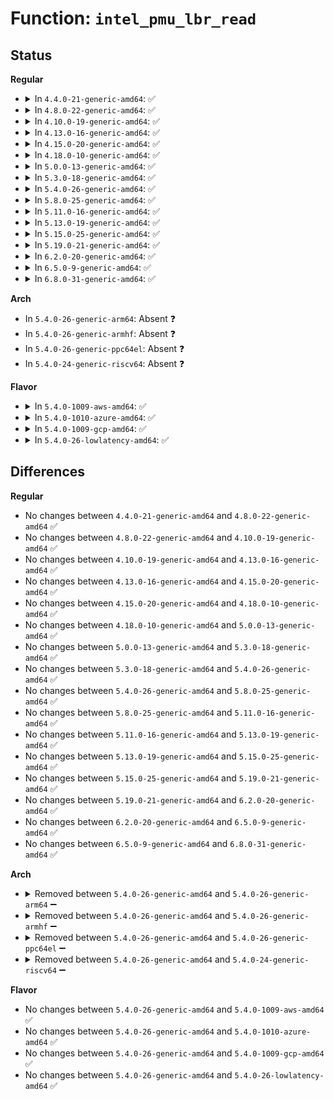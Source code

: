 # Function: <code>intel_pmu_lbr_read</code>

## Status
<b>Regular</b>
<ul>
<li>
<details>
<summary>In <code>4.4.0-21-generic-amd64</code>: ✅</summary>

```c
void intel_pmu_lbr_read()
```

```json
{
  "name": "intel_pmu_lbr_read",
  "collision_type": "Unique Global",
  "inline_type": "No",
  "funcs": [
    {
      "addr": 18446744071578917904,
      "name": "intel_pmu_lbr_read",
      "external": true,
      "loc": "arch/x86/events/intel/lbr.c:491",
      "file": "arch/x86/events/intel/lbr.c",
      "inline": "seen, unknown",
      "caller_inline": [],
      "caller_func": [
        "arch/x86/events/intel/core.c:intel_pmu_handle_irq"
      ]
    }
  ],
  "symbols": [
    {
      "addr": 18446744071578917904,
      "name": "intel_pmu_lbr_read",
      "section": ".text",
      "bind": "STB_GLOBAL",
      "size": 1190
    }
  ]
}
```
</details>
</li>
<li>
<details>
<summary>In <code>4.8.0-22-generic-amd64</code>: ✅</summary>

```c
void intel_pmu_lbr_read()
```

```json
{
  "name": "intel_pmu_lbr_read",
  "collision_type": "Unique Global",
  "inline_type": "No",
  "funcs": [
    {
      "addr": 18446744071578916224,
      "name": "intel_pmu_lbr_read",
      "external": true,
      "loc": "arch/x86/events/intel/lbr.c:608",
      "file": "arch/x86/events/intel/lbr.c",
      "inline": "seen, unknown",
      "caller_inline": [],
      "caller_func": [
        "arch/x86/events/intel/core.c:intel_pmu_handle_irq"
      ]
    }
  ],
  "symbols": [
    {
      "addr": 18446744071578916224,
      "name": "intel_pmu_lbr_read",
      "section": ".text",
      "bind": "STB_GLOBAL",
      "size": 1260
    }
  ]
}
```
</details>
</li>
<li>
<details>
<summary>In <code>4.10.0-19-generic-amd64</code>: ✅</summary>

```c
void intel_pmu_lbr_read()
```

```json
{
  "name": "intel_pmu_lbr_read",
  "collision_type": "Unique Global",
  "inline_type": "No",
  "funcs": [
    {
      "addr": 18446744071578916528,
      "name": "intel_pmu_lbr_read",
      "external": true,
      "loc": "arch/x86/events/intel/lbr.c:602",
      "file": "arch/x86/events/intel/lbr.c",
      "inline": "seen, unknown",
      "caller_inline": [],
      "caller_func": [
        "arch/x86/events/intel/core.c:intel_pmu_handle_irq"
      ]
    }
  ],
  "symbols": [
    {
      "addr": 18446744071578916528,
      "name": "intel_pmu_lbr_read",
      "section": ".text",
      "bind": "STB_GLOBAL",
      "size": 1260
    }
  ]
}
```
</details>
</li>
<li>
<details>
<summary>In <code>4.13.0-16-generic-amd64</code>: ✅</summary>

```c
void intel_pmu_lbr_read()
```

```json
{
  "name": "intel_pmu_lbr_read",
  "collision_type": "Unique Global",
  "inline_type": "No",
  "funcs": [
    {
      "addr": 18446744071578909952,
      "name": "intel_pmu_lbr_read",
      "external": true,
      "loc": "arch/x86/events/intel/lbr.c:609",
      "file": "arch/x86/events/intel/lbr.c",
      "inline": "seen, unknown",
      "caller_inline": [],
      "caller_func": [
        "arch/x86/events/intel/core.c:intel_pmu_handle_irq"
      ]
    }
  ],
  "symbols": [
    {
      "addr": 18446744071578909952,
      "name": "intel_pmu_lbr_read",
      "section": ".text",
      "bind": "STB_GLOBAL",
      "size": 1180
    }
  ]
}
```
</details>
</li>
<li>
<details>
<summary>In <code>4.15.0-20-generic-amd64</code>: ✅</summary>

```c
void intel_pmu_lbr_read()
```

```json
{
  "name": "intel_pmu_lbr_read",
  "collision_type": "Unique Global",
  "inline_type": "No",
  "funcs": [
    {
      "addr": 18446744071578911888,
      "name": "intel_pmu_lbr_read",
      "external": true,
      "loc": "arch/x86/events/intel/lbr.c:615",
      "file": "arch/x86/events/intel/lbr.c",
      "inline": "seen, unknown",
      "caller_inline": [],
      "caller_func": [
        "arch/x86/events/intel/core.c:intel_pmu_handle_irq"
      ]
    }
  ],
  "symbols": [
    {
      "addr": 18446744071578911888,
      "name": "intel_pmu_lbr_read",
      "section": ".text",
      "bind": "STB_GLOBAL",
      "size": 1293
    }
  ]
}
```
</details>
</li>
<li>
<details>
<summary>In <code>4.18.0-10-generic-amd64</code>: ✅</summary>

```c
void intel_pmu_lbr_read()
```

```json
{
  "name": "intel_pmu_lbr_read",
  "collision_type": "Unique Global",
  "inline_type": "No",
  "funcs": [
    {
      "addr": 18446744071578914528,
      "name": "intel_pmu_lbr_read",
      "external": true,
      "loc": "arch/x86/events/intel/lbr.c:635",
      "file": "arch/x86/events/intel/lbr.c",
      "inline": "seen, unknown",
      "caller_inline": [],
      "caller_func": [
        "arch/x86/events/intel/core.c:intel_pmu_handle_irq"
      ]
    }
  ],
  "symbols": [
    {
      "addr": 18446744071578914528,
      "name": "intel_pmu_lbr_read",
      "section": ".text",
      "bind": "STB_GLOBAL",
      "size": 1368
    }
  ]
}
```
</details>
</li>
<li>
<details>
<summary>In <code>5.0.0-13-generic-amd64</code>: ✅</summary>

```c
void intel_pmu_lbr_read()
```

```json
{
  "name": "intel_pmu_lbr_read",
  "collision_type": "Unique Global",
  "inline_type": "No",
  "funcs": [
    {
      "addr": 18446744071578916160,
      "name": "intel_pmu_lbr_read",
      "external": true,
      "loc": "arch/x86/events/intel/lbr.c:657",
      "file": "arch/x86/events/intel/lbr.c",
      "inline": "seen, unknown",
      "caller_inline": [],
      "caller_func": [
        "arch/x86/events/intel/core.c:intel_pmu_handle_irq",
        "arch/x86/events/intel/core.c:intel_pmu_handle_irq_v4"
      ]
    }
  ],
  "symbols": [
    {
      "addr": 18446744071578916160,
      "name": "intel_pmu_lbr_read",
      "section": ".text",
      "bind": "STB_GLOBAL",
      "size": 1368
    }
  ]
}
```
</details>
</li>
<li>
<details>
<summary>In <code>5.3.0-18-generic-amd64</code>: ✅</summary>

```c
void intel_pmu_lbr_read()
```

```json
{
  "name": "intel_pmu_lbr_read",
  "collision_type": "Unique Global",
  "inline_type": "No",
  "funcs": [
    {
      "addr": 18446744071578921360,
      "name": "intel_pmu_lbr_read",
      "external": true,
      "loc": "arch/x86/events/intel/lbr.c:662",
      "file": "arch/x86/events/intel/lbr.c",
      "inline": "seen, unknown",
      "caller_inline": [],
      "caller_func": [
        "arch/x86/events/intel/core.c:intel_pmu_handle_irq",
        "arch/x86/events/intel/core.c:intel_pmu_handle_irq_v4"
      ]
    }
  ],
  "symbols": [
    {
      "addr": 18446744071578921360,
      "name": "intel_pmu_lbr_read",
      "section": ".text",
      "bind": "STB_GLOBAL",
      "size": 906
    }
  ]
}
```
</details>
</li>
<li>
<details>
<summary>In <code>5.4.0-26-generic-amd64</code>: ✅</summary>

```c
void intel_pmu_lbr_read()
```

```json
{
  "name": "intel_pmu_lbr_read",
  "collision_type": "Unique Global",
  "inline_type": "No",
  "funcs": [
    {
      "addr": 18446744071578923328,
      "name": "intel_pmu_lbr_read",
      "external": true,
      "loc": "arch/x86/events/intel/lbr.c:662",
      "file": "arch/x86/events/intel/lbr.c",
      "inline": "seen, unknown",
      "caller_inline": [],
      "caller_func": [
        "arch/x86/events/intel/core.c:intel_pmu_handle_irq",
        "arch/x86/events/intel/core.c:intel_pmu_handle_irq_v4"
      ]
    }
  ],
  "symbols": [
    {
      "addr": 18446744071578923328,
      "name": "intel_pmu_lbr_read",
      "section": ".text",
      "bind": "STB_GLOBAL",
      "size": 906
    }
  ]
}
```
</details>
</li>
<li>
<details>
<summary>In <code>5.8.0-25-generic-amd64</code>: ✅</summary>

```c
void intel_pmu_lbr_read()
```

```json
{
  "name": "intel_pmu_lbr_read",
  "collision_type": "Unique Global",
  "inline_type": "No",
  "funcs": [
    {
      "addr": 18446744071578929680,
      "name": "intel_pmu_lbr_read",
      "external": true,
      "loc": "arch/x86/events/intel/lbr.c:687",
      "file": "arch/x86/events/intel/lbr.c",
      "inline": "seen, unknown",
      "caller_inline": [],
      "caller_func": [
        "arch/x86/events/intel/core.c:intel_pmu_handle_irq",
        "arch/x86/events/intel/core.c:intel_pmu_handle_irq_v4"
      ]
    }
  ],
  "symbols": [
    {
      "addr": 18446744071578929680,
      "name": "intel_pmu_lbr_read",
      "section": ".text",
      "bind": "STB_GLOBAL",
      "size": 86
    }
  ]
}
```
</details>
</li>
<li>
<details>
<summary>In <code>5.11.0-16-generic-amd64</code>: ✅</summary>

```c
void intel_pmu_lbr_read()
```

```json
{
  "name": "intel_pmu_lbr_read",
  "collision_type": "Unique Global",
  "inline_type": "No",
  "funcs": [
    {
      "addr": 18446744071578931104,
      "name": "intel_pmu_lbr_read",
      "external": true,
      "loc": "arch/x86/events/intel/lbr.c:985",
      "file": "arch/x86/events/intel/lbr.c",
      "inline": "seen, unknown",
      "caller_inline": [],
      "caller_func": [
        "arch/x86/events/intel/core.c:intel_pmu_handle_irq",
        "arch/x86/events/intel/core.c:intel_pmu_handle_irq_v4"
      ]
    }
  ],
  "symbols": [
    {
      "addr": 18446744071578931104,
      "name": "intel_pmu_lbr_read",
      "section": ".text",
      "bind": "STB_GLOBAL",
      "size": 102
    }
  ]
}
```
</details>
</li>
<li>
<details>
<summary>In <code>5.13.0-19-generic-amd64</code>: ✅</summary>

```c
void intel_pmu_lbr_read()
```

```json
{
  "name": "intel_pmu_lbr_read",
  "collision_type": "Unique Global",
  "inline_type": "No",
  "funcs": [
    {
      "addr": 18446744071578935712,
      "name": "intel_pmu_lbr_read",
      "external": true,
      "loc": "arch/x86/events/intel/lbr.c:1001",
      "file": "arch/x86/events/intel/lbr.c",
      "inline": "seen, unknown",
      "caller_inline": [],
      "caller_func": [
        "arch/x86/events/intel/core.c:intel_pmu_handle_irq"
      ]
    }
  ],
  "symbols": [
    {
      "addr": 18446744071578935712,
      "name": "intel_pmu_lbr_read",
      "section": ".text",
      "bind": "STB_GLOBAL",
      "size": 102
    }
  ]
}
```
</details>
</li>
<li>
<details>
<summary>In <code>5.15.0-25-generic-amd64</code>: ✅</summary>

```c
void intel_pmu_lbr_read()
```

```json
{
  "name": "intel_pmu_lbr_read",
  "collision_type": "Unique Global",
  "inline_type": "No",
  "funcs": [
    {
      "addr": 18446744071578942464,
      "name": "intel_pmu_lbr_read",
      "external": true,
      "loc": "arch/x86/events/intel/lbr.c:1001",
      "file": "arch/x86/events/intel/lbr.c",
      "inline": "seen, unknown",
      "caller_inline": [],
      "caller_func": [
        "arch/x86/events/intel/core.c:intel_pmu_handle_irq"
      ]
    }
  ],
  "symbols": [
    {
      "addr": 18446744071578942464,
      "name": "intel_pmu_lbr_read",
      "section": ".text",
      "bind": "STB_GLOBAL",
      "size": 102
    }
  ]
}
```
</details>
</li>
<li>
<details>
<summary>In <code>5.19.0-21-generic-amd64</code>: ✅</summary>

```c
void intel_pmu_lbr_read()
```

```json
{
  "name": "intel_pmu_lbr_read",
  "collision_type": "Unique Global",
  "inline_type": "No",
  "funcs": [
    {
      "addr": 18446744071578950672,
      "name": "intel_pmu_lbr_read",
      "external": true,
      "loc": "arch/x86/events/intel/lbr.c:984",
      "file": "arch/x86/events/intel/lbr.c",
      "inline": "seen, unknown",
      "caller_inline": [],
      "caller_func": [
        "arch/x86/events/intel/core.c:intel_pmu_handle_irq",
        "arch/x86/events/intel/core.c:__intel_pmu_snapshot_branch_stack"
      ]
    }
  ],
  "symbols": [
    {
      "addr": 18446744071578950672,
      "name": "intel_pmu_lbr_read",
      "section": ".text",
      "bind": "STB_GLOBAL",
      "size": 96
    }
  ]
}
```
</details>
</li>
<li>
<details>
<summary>In <code>6.2.0-20-generic-amd64</code>: ✅</summary>

```c
void intel_pmu_lbr_read()
```

```json
{
  "name": "intel_pmu_lbr_read",
  "collision_type": "Unique Global",
  "inline_type": "No",
  "funcs": [
    {
      "addr": 18446744071578967088,
      "name": "intel_pmu_lbr_read",
      "external": true,
      "loc": "arch/x86/events/intel/lbr.c:924",
      "file": "arch/x86/events/intel/lbr.c",
      "inline": "seen, unknown",
      "caller_inline": [],
      "caller_func": [
        "arch/x86/events/intel/core.c:intel_pmu_handle_irq",
        "arch/x86/events/intel/core.c:__intel_pmu_snapshot_branch_stack"
      ]
    }
  ],
  "symbols": [
    {
      "addr": 18446744071578967088,
      "name": "intel_pmu_lbr_read",
      "section": ".text",
      "bind": "STB_GLOBAL",
      "size": 112
    }
  ]
}
```
</details>
</li>
<li>
<details>
<summary>In <code>6.5.0-9-generic-amd64</code>: ✅</summary>

```c
void intel_pmu_lbr_read()
```

```json
{
  "name": "intel_pmu_lbr_read",
  "collision_type": "Unique Global",
  "inline_type": "No",
  "funcs": [
    {
      "addr": 18446744071578966320,
      "name": "intel_pmu_lbr_read",
      "external": true,
      "loc": "arch/x86/events/intel/lbr.c:924",
      "file": "arch/x86/events/intel/lbr.c",
      "inline": "seen, unknown",
      "caller_inline": [],
      "caller_func": [
        "arch/x86/events/intel/core.c:intel_pmu_handle_irq",
        "arch/x86/events/intel/core.c:__intel_pmu_snapshot_branch_stack"
      ]
    }
  ],
  "symbols": [
    {
      "addr": 18446744071578966320,
      "name": "intel_pmu_lbr_read",
      "section": ".text",
      "bind": "STB_GLOBAL",
      "size": 112
    }
  ]
}
```
</details>
</li>
<li>
<details>
<summary>In <code>6.8.0-31-generic-amd64</code>: ✅</summary>

```c
void intel_pmu_lbr_read()
```

```json
{
  "name": "intel_pmu_lbr_read",
  "collision_type": "Unique Global",
  "inline_type": "No",
  "funcs": [
    {
      "addr": 18446744071578991104,
      "name": "intel_pmu_lbr_read",
      "external": true,
      "loc": "arch/x86/events/intel/lbr.c:1001",
      "file": "arch/x86/events/intel/lbr.c",
      "inline": "seen, unknown",
      "caller_inline": [],
      "caller_func": [
        "arch/x86/events/intel/core.c:intel_pmu_handle_irq",
        "arch/x86/events/intel/core.c:__intel_pmu_snapshot_branch_stack"
      ]
    }
  ],
  "symbols": [
    {
      "addr": 18446744071578991104,
      "name": "intel_pmu_lbr_read",
      "section": ".text",
      "bind": "STB_GLOBAL",
      "size": 112
    }
  ]
}
```
</details>
</li>
</ul>
<b>Arch</b>
<ul>
<li>
In <code>5.4.0-26-generic-arm64</code>: Absent ❓
</li>
<li>
In <code>5.4.0-26-generic-armhf</code>: Absent ❓
</li>
<li>
In <code>5.4.0-26-generic-ppc64el</code>: Absent ❓
</li>
<li>
In <code>5.4.0-24-generic-riscv64</code>: Absent ❓
</li>
</ul>
<b>Flavor</b>
<ul>
<li>
<details>
<summary>In <code>5.4.0-1009-aws-amd64</code>: ✅</summary>

```c
void intel_pmu_lbr_read()
```

```json
{
  "name": "intel_pmu_lbr_read",
  "collision_type": "Unique Global",
  "inline_type": "No",
  "funcs": [
    {
      "addr": 18446744071578923328,
      "name": "intel_pmu_lbr_read",
      "external": true,
      "loc": "arch/x86/events/intel/lbr.c:662",
      "file": "arch/x86/events/intel/lbr.c",
      "inline": "seen, unknown",
      "caller_inline": [],
      "caller_func": [
        "arch/x86/events/intel/core.c:intel_pmu_handle_irq",
        "arch/x86/events/intel/core.c:intel_pmu_handle_irq_v4"
      ]
    }
  ],
  "symbols": [
    {
      "addr": 18446744071578923328,
      "name": "intel_pmu_lbr_read",
      "section": ".text",
      "bind": "STB_GLOBAL",
      "size": 906
    }
  ]
}
```
</details>
</li>
<li>
<details>
<summary>In <code>5.4.0-1010-azure-amd64</code>: ✅</summary>

```c
void intel_pmu_lbr_read()
```

```json
{
  "name": "intel_pmu_lbr_read",
  "collision_type": "Unique Global",
  "inline_type": "No",
  "funcs": [
    {
      "addr": 18446744071578919456,
      "name": "intel_pmu_lbr_read",
      "external": true,
      "loc": "arch/x86/events/intel/lbr.c:662",
      "file": "arch/x86/events/intel/lbr.c",
      "inline": "seen, unknown",
      "caller_inline": [],
      "caller_func": [
        "arch/x86/events/intel/core.c:intel_pmu_handle_irq",
        "arch/x86/events/intel/core.c:intel_pmu_handle_irq_v4"
      ]
    }
  ],
  "symbols": [
    {
      "addr": 18446744071578919456,
      "name": "intel_pmu_lbr_read",
      "section": ".text",
      "bind": "STB_GLOBAL",
      "size": 1052
    }
  ]
}
```
</details>
</li>
<li>
<details>
<summary>In <code>5.4.0-1009-gcp-amd64</code>: ✅</summary>

```c
void intel_pmu_lbr_read()
```

```json
{
  "name": "intel_pmu_lbr_read",
  "collision_type": "Unique Global",
  "inline_type": "No",
  "funcs": [
    {
      "addr": 18446744071578923264,
      "name": "intel_pmu_lbr_read",
      "external": true,
      "loc": "arch/x86/events/intel/lbr.c:662",
      "file": "arch/x86/events/intel/lbr.c",
      "inline": "seen, unknown",
      "caller_inline": [],
      "caller_func": [
        "arch/x86/events/intel/core.c:intel_pmu_handle_irq",
        "arch/x86/events/intel/core.c:intel_pmu_handle_irq_v4"
      ]
    }
  ],
  "symbols": [
    {
      "addr": 18446744071578923264,
      "name": "intel_pmu_lbr_read",
      "section": ".text",
      "bind": "STB_GLOBAL",
      "size": 906
    }
  ]
}
```
</details>
</li>
<li>
<details>
<summary>In <code>5.4.0-26-lowlatency-amd64</code>: ✅</summary>

```c
void intel_pmu_lbr_read()
```

```json
{
  "name": "intel_pmu_lbr_read",
  "collision_type": "Unique Global",
  "inline_type": "No",
  "funcs": [
    {
      "addr": 18446744071578923808,
      "name": "intel_pmu_lbr_read",
      "external": true,
      "loc": "arch/x86/events/intel/lbr.c:662",
      "file": "arch/x86/events/intel/lbr.c",
      "inline": "seen, unknown",
      "caller_inline": [],
      "caller_func": [
        "arch/x86/events/intel/core.c:intel_pmu_handle_irq",
        "arch/x86/events/intel/core.c:intel_pmu_handle_irq_v4"
      ]
    }
  ],
  "symbols": [
    {
      "addr": 18446744071578923808,
      "name": "intel_pmu_lbr_read",
      "section": ".text",
      "bind": "STB_GLOBAL",
      "size": 906
    }
  ]
}
```
</details>
</li>
</ul>

## Differences
<b>Regular</b>
<ul>
<li>
No changes between <code>4.4.0-21-generic-amd64</code> and <code>4.8.0-22-generic-amd64</code> ✅
</li>
<li>
No changes between <code>4.8.0-22-generic-amd64</code> and <code>4.10.0-19-generic-amd64</code> ✅
</li>
<li>
No changes between <code>4.10.0-19-generic-amd64</code> and <code>4.13.0-16-generic-amd64</code> ✅
</li>
<li>
No changes between <code>4.13.0-16-generic-amd64</code> and <code>4.15.0-20-generic-amd64</code> ✅
</li>
<li>
No changes between <code>4.15.0-20-generic-amd64</code> and <code>4.18.0-10-generic-amd64</code> ✅
</li>
<li>
No changes between <code>4.18.0-10-generic-amd64</code> and <code>5.0.0-13-generic-amd64</code> ✅
</li>
<li>
No changes between <code>5.0.0-13-generic-amd64</code> and <code>5.3.0-18-generic-amd64</code> ✅
</li>
<li>
No changes between <code>5.3.0-18-generic-amd64</code> and <code>5.4.0-26-generic-amd64</code> ✅
</li>
<li>
No changes between <code>5.4.0-26-generic-amd64</code> and <code>5.8.0-25-generic-amd64</code> ✅
</li>
<li>
No changes between <code>5.8.0-25-generic-amd64</code> and <code>5.11.0-16-generic-amd64</code> ✅
</li>
<li>
No changes between <code>5.11.0-16-generic-amd64</code> and <code>5.13.0-19-generic-amd64</code> ✅
</li>
<li>
No changes between <code>5.13.0-19-generic-amd64</code> and <code>5.15.0-25-generic-amd64</code> ✅
</li>
<li>
No changes between <code>5.15.0-25-generic-amd64</code> and <code>5.19.0-21-generic-amd64</code> ✅
</li>
<li>
No changes between <code>5.19.0-21-generic-amd64</code> and <code>6.2.0-20-generic-amd64</code> ✅
</li>
<li>
No changes between <code>6.2.0-20-generic-amd64</code> and <code>6.5.0-9-generic-amd64</code> ✅
</li>
<li>
No changes between <code>6.5.0-9-generic-amd64</code> and <code>6.8.0-31-generic-amd64</code> ✅
</li>
</ul>
<b>Arch</b>
<ul>
<li>
<details>
<summary>Removed between <code>5.4.0-26-generic-amd64</code> and <code>5.4.0-26-generic-arm64</code> ➖</summary>

```c
void intel_pmu_lbr_read()
```
</details>
</li>
<li>
<details>
<summary>Removed between <code>5.4.0-26-generic-amd64</code> and <code>5.4.0-26-generic-armhf</code> ➖</summary>

```c
void intel_pmu_lbr_read()
```
</details>
</li>
<li>
<details>
<summary>Removed between <code>5.4.0-26-generic-amd64</code> and <code>5.4.0-26-generic-ppc64el</code> ➖</summary>

```c
void intel_pmu_lbr_read()
```
</details>
</li>
<li>
<details>
<summary>Removed between <code>5.4.0-26-generic-amd64</code> and <code>5.4.0-24-generic-riscv64</code> ➖</summary>

```c
void intel_pmu_lbr_read()
```
</details>
</li>
</ul>
<b>Flavor</b>
<ul>
<li>
No changes between <code>5.4.0-26-generic-amd64</code> and <code>5.4.0-1009-aws-amd64</code> ✅
</li>
<li>
No changes between <code>5.4.0-26-generic-amd64</code> and <code>5.4.0-1010-azure-amd64</code> ✅
</li>
<li>
No changes between <code>5.4.0-26-generic-amd64</code> and <code>5.4.0-1009-gcp-amd64</code> ✅
</li>
<li>
No changes between <code>5.4.0-26-generic-amd64</code> and <code>5.4.0-26-lowlatency-amd64</code> ✅
</li>
</ul>
